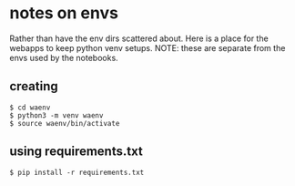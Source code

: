 # notes on envs

Rather than have the env dirs scattered about.  Here is a place for the webapps to keep python venv setups.
NOTE: these are separate from the envs used by the notebooks.

## creating

```
$ cd waenv
$ python3 -m venv waenv
$ source waenv/bin/activate
```

## using requirements.txt

```
$ pip install -r requirements.txt
```